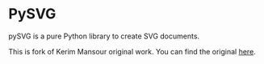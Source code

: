 # PySVG
pySVG is a pure Python library to create SVG documents.

This is fork of Kerim Mansour original work. You can find the original [here](https://code.google.com/archive/p/pysvg/downloads).

